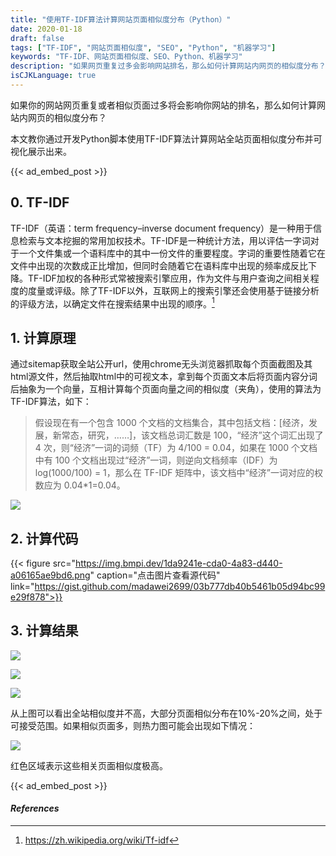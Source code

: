 ```yaml
---
title: "使用TF-IDF算法计算网站页面相似度分布（Python）"
date: 2020-01-18
draft: false
tags: ["TF-IDF", "网站页面相似度", "SEO", "Python", "机器学习"]
keywords: "TF-IDF、网站页面相似度、SEO、Python、机器学习"
description: "如果网页重复过多会影响网站排名，那么如何计算网站内网页的相似度分布？本文教你通过开发Python脚本使用TF-IDF计算网站全站页面相似度分布并可视化展示出来"
isCJKLanguage: true
---
```


如果你的网站网页重复或者相似页面过多将会影响你网站的排名，那么如何计算网站内网页的相似度分布？

本文教你通过开发Python脚本使用TF-IDF算法计算网站全站页面相似度分布并可视化展示出来。

{{< ad_embed_post >}}

## 0. TF-IDF

TF-IDF（英语：term frequency–inverse document frequency）是一种用于信息检索与文本挖掘的常用加权技术。TF-IDF是一种统计方法，用以评估一字词对于一个文件集或一个语料库中的其中一份文件的重要程度。字词的重要性随着它在文件中出现的次数成正比增加，但同时会随着它在语料库中出现的频率成反比下降。TF-IDF加权的各种形式常被搜索引擎应用，作为文件与用户查询之间相关程度的度量或评级。除了TF-IDF以外，互联网上的搜索引擎还会使用基于链接分析的评级方法，以确定文件在搜索结果中出现的顺序。[^0]

## 1. 计算原理

通过sitemap获取全站公开url，使用chrome无头浏览器抓取每个页面截图及其html源文件，然后抽取html中的可视文本，拿到每个页面文本后将页面内容分词后抽象为一个向量，互相计算每个页面向量之间的相似度（夹角），使用的算法为TF-IDF算法，如下：

> 	假设现在有一个包含 1000 个文档的文档集合，其中包括文档：[经济，发展，新常态，研究，……]，该文档总词汇数是 100，“经济”这个词汇出现了 4 次，则“经济”一词的词频（TF）为 4/100 = 0.04，如果在 1000 个文档中有 100 个文档出现过“经济”一词，则逆向文档频率（IDF）为 log(1000/100) = 1，那么在 TF-IDF 矩阵中，该文档中“经济”一词对应的权数应为 0.04*1=0.04。

![](https://img.bmpi.dev/27040f39-7e25-49ae-b0ca-9e90c94e0a8e.png)

## 2. 计算代码

{{< figure src="https://img.bmpi.dev/1da9241e-cda0-4a83-d440-a06165ae9bd6.png" caption="点击图片查看源代码" link="https://gist.github.com/madawei2699/03b777db40b5461b05d94bc99e29f878">}}

## 3. 计算结果

![](https://img.bmpi.dev/9366940c-2ba6-68a9-7168-be779c5ce8d2.png)

![](https://img.bmpi.dev/bd6342c1-5978-da7e-b960-10c0f48cdea9.png)

![](https://img.bmpi.dev/235d40b4-879f-ae1a-e266-efe453d7350d.png)

从上图可以看出全站相似度并不高，大部分页面相似分布在10%-20%之间，处于可接受范围。如果相似页面多，则热力图可能会出现如下情况：

![](https://img.bmpi.dev/3d01a59b-52e6-31ac-d73f-e7ef1db51c93.png)

红色区域表示这些相关页面相似度极高。

{{< ad_embed_post >}}

#### *References*
[^0]: <https://zh.wikipedia.org/wiki/Tf-idf>
